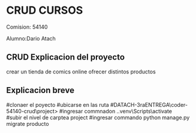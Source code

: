 # CRUD CURSOS 
Comision: 54140

Alumno:Dario Atach


## CRUD Explicacion del proyecto 

crear un tienda de comics online
ofrecer distintos productos 



## Explicacion breve 

#clonaer el poyecto 
#ubicarse en  las ruta #DATACH-3raENTREGA\coder-54140-crud\project> 
#ingresar commnadon .\.venv\Scripts\activate  
#subir el nivel de carptea project
#ingresar commando  python manage.py migrate producto
